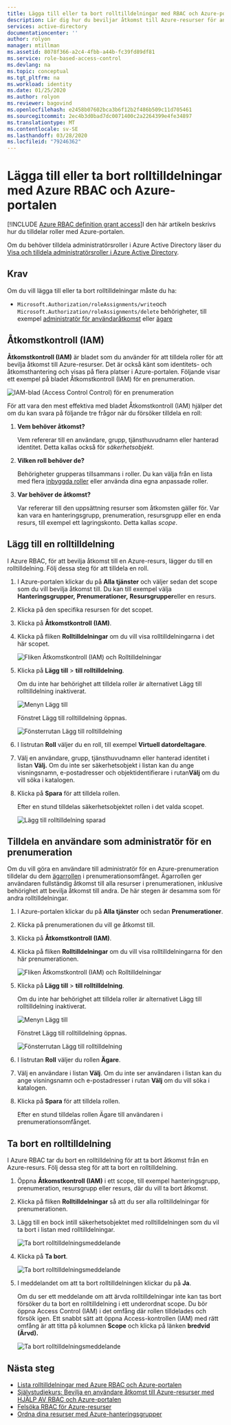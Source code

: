 ```yaml
---
title: Lägga till eller ta bort rolltilldelningar med RBAC och Azure-portalen
description: Lär dig hur du beviljar åtkomst till Azure-resurser för användare, grupper, tjänsthuvudnamn eller hanterade identiteter med hjälp av Azure Role-based Access Control (RBAC) och Azure-portalen.
services: active-directory
documentationcenter: ''
author: rolyon
manager: mtillman
ms.assetid: 8078f366-a2c4-4fbb-a44b-fc39fd89df81
ms.service: role-based-access-control
ms.devlang: na
ms.topic: conceptual
ms.tgt_pltfrm: na
ms.workload: identity
ms.date: 01/25/2020
ms.author: rolyon
ms.reviewer: bagovind
ms.openlocfilehash: e2458b07602bca3b6f12b2f486b509c11d705461
ms.sourcegitcommit: 2ec4b3d0bad7dc0071400c2a2264399e4fe34897
ms.translationtype: MT
ms.contentlocale: sv-SE
ms.lasthandoff: 03/28/2020
ms.locfileid: "79246362"
---
```

# <a name="add-or-remove-role-assignments-using-azure-rbac-and-the-azure-portal"></a>Lägga till eller ta bort rolltilldelningar med Azure RBAC och Azure-portalen

[!INCLUDE [Azure RBAC definition grant access](../../includes/role-based-access-control-definition-grant.md)]I den här artikeln beskrivs hur du tilldelar roller med Azure-portalen.

Om du behöver tilldela administratörsroller i Azure Active Directory läser du [Visa och tilldela administratörsroller i Azure Active Directory](../active-directory/users-groups-roles/directory-manage-roles-portal.md).

## <a name="prerequisites"></a>Krav

Om du vill lägga till eller ta bort rolltilldelningar måste du ha:

- `Microsoft.Authorization/roleAssignments/write`och `Microsoft.Authorization/roleAssignments/delete` behörigheter, till exempel [administratör för användaråtkomst](built-in-roles.md#user-access-administrator) eller [ägare](built-in-roles.md#owner)

## <a name="access-control-iam"></a>Åtkomstkontroll (IAM)

**Åtkomstkontroll (IAM)** är bladet som du använder för att tilldela roller för att bevilja åtkomst till Azure-resurser. Det är också känt som identitets- och åtkomsthantering och visas på flera platser i Azure-portalen. Följande visar ett exempel på bladet Åtkomstkontroll (IAM) för en prenumeration.

![IAM-blad (Access Control Control) för en prenumeration](./media/role-assignments-portal/access-control-subscription.png)

För att vara den mest effektiva med bladet Åtkomstkontroll (IAM) hjälper det om du kan svara på följande tre frågor när du försöker tilldela en roll:

1. **Vem behöver åtkomst?**

    Vem refererar till en användare, grupp, tjänsthuvudnamn eller hanterad identitet. Detta kallas också för *säkerhetsobjekt*.

1. **Vilken roll behöver de?**

    Behörigheter grupperas tillsammans i roller. Du kan välja från en lista med flera [inbyggda roller](built-in-roles.md) eller använda dina egna anpassade roller.

1. **Var behöver de åtkomst?**

    Var refererar till den uppsättning resurser som åtkomsten gäller för. Var kan vara en hanteringsgrupp, prenumeration, resursgrupp eller en enda resurs, till exempel ett lagringskonto. Detta kallas *scope*.

## <a name="add-a-role-assignment"></a>Lägg till en rolltilldelning

I Azure RBAC, för att bevilja åtkomst till en Azure-resurs, lägger du till en rolltilldelning. Följ dessa steg för att tilldela en roll.

1. I Azure-portalen klickar du på **Alla tjänster** och väljer sedan det scope som du vill bevilja åtkomst till. Du kan till exempel välja **Hanteringsgrupper,** **Prenumerationer,** **Resursgrupper**eller en resurs.

1. Klicka på den specifika resursen för det scopet.

1. Klicka på **Åtkomstkontroll (IAM)**.

1. Klicka på fliken **Rolltilldelningar** om du vill visa rolltilldelningarna i det här scopet.

    ![Fliken Åtkomstkontroll (IAM) och Rolltilldelningar](./media/role-assignments-portal/role-assignments.png)

1. Klicka på **Lägg till** > **till rolltilldelning**.

   Om du inte har behörighet att tilldela roller är alternativet Lägg till rolltilldelning inaktiverat.

   ![Menyn Lägg till](./media/role-assignments-portal/add-menu.png)

    Fönstret Lägg till rolltilldelning öppnas.

   ![Fönsterrutan Lägg till rolltilldelning](./media/role-assignments-portal/add-role-assignment.png)

1. I listrutan **Roll** väljer du en roll, till exempel **Virtuell datordeltagare**.

1. Välj en användare, grupp, tjänsthuvudnamn eller hanterad identitet i listan **Välj.** Om du inte ser säkerhetsobjekt i listan kan du ange visningsnamn, e-postadresser och objektidentifierare i rutan**Välj** om du vill söka i katalogen.

1. Klicka på **Spara** för att tilldela rollen.

   Efter en stund tilldelas säkerhetsobjektet rollen i det valda scopet.

    ![Lägg till rolltilldelning sparad](./media/role-assignments-portal/add-role-assignment-save.png)

## <a name="assign-a-user-as-an-administrator-of-a-subscription"></a>Tilldela en användare som administratör för en prenumeration

Om du vill göra en användare till administratör för en Azure-prenumeration tilldelar du dem [ägarrollen](built-in-roles.md#owner) i prenumerationsomfånget. Ägarrollen ger användaren fullständig åtkomst till alla resurser i prenumerationen, inklusive behörighet att bevilja åtkomst till andra. De här stegen är desamma som för andra rolltilldelningar.

1. I Azure-portalen klickar du på **Alla tjänster** och sedan **Prenumerationer**.

1. Klicka på prenumerationen du vill ge åtkomst till.

1. Klicka på **Åtkomstkontroll (IAM)**.

1. Klicka på fliken **Rolltilldelningar** om du vill visa rolltilldelningarna för den här prenumerationen.

    ![Fliken Åtkomstkontroll (IAM) och Rolltilldelningar](./media/role-assignments-portal/role-assignments.png)

1. Klicka på **Lägg till** > **till rolltilldelning**.

   Om du inte har behörighet att tilldela roller är alternativet Lägg till rolltilldelning inaktiverat.

   ![Menyn Lägg till](./media/role-assignments-portal/add-menu.png)

    Fönstret Lägg till rolltilldelning öppnas.

   ![Fönsterrutan Lägg till rolltilldelning](./media/role-assignments-portal/add-role-assignment.png)

1. I listrutan **Roll** väljer du rollen **Ägare**.

1. Välj en användare i listan **Välj**. Om du inte ser användaren i listan kan du ange visningsnamn och e-postadresser i rutan **Välj** om du vill söka i katalogen.

1. Klicka på **Spara** för att tilldela rollen.

   Efter en stund tilldelas rollen Ägare till användaren i prenumerationsomfånget.

## <a name="remove-a-role-assignment"></a>Ta bort en rolltilldelning

I Azure RBAC tar du bort en rolltilldelning för att ta bort åtkomst från en Azure-resurs. Följ dessa steg för att ta bort en rolltilldelning.

1. Öppna **Åtkomstkontroll (IAM)** i ett scope, till exempel hanteringsgrupp, prenumeration, resursgrupp eller resurs, där du vill ta bort åtkomst.

1. Klicka på fliken **Rolltilldelningar** så att du ser alla rolltilldelningar för prenumerationen.

1. Lägg till en bock intill säkerhetsobjektet med rolltilldelningen som du vil ta bort i listan med rolltilldelningar.

   ![Ta bort rolltilldelningsmeddelande](./media/role-assignments-portal/remove-role-assignment-select.png)

1. Klicka på **Ta bort**.

   ![Ta bort rolltilldelningsmeddelande](./media/role-assignments-portal/remove-role-assignment.png)

1. I meddelandet om att ta bort rolltilldelningen klickar du på **Ja**.

    Om du ser ett meddelande om att ärvda rolltilldelningar inte kan tas bort försöker du ta bort en rolltilldelning i ett underordnat scope. Du bör öppna Access Control (IAM) i det omfång där rollen tilldelades och försök igen. Ett snabbt sätt att öppna Access-kontrollen (IAM) med rätt omfång är att titta på kolumnen **Scope** och klicka på länken **bredvid (Ärvd).**

   ![Ta bort rolltilldelningsmeddelande](./media/role-assignments-portal/remove-role-assignment-inherited.png)

## <a name="next-steps"></a>Nästa steg

- [Lista rolltilldelningar med Azure RBAC och Azure-portalen](role-assignments-list-portal.md)
- [Självstudiekurs: Bevilja en användare åtkomst till Azure-resurser med HJÄLP AV RBAC och Azure-portalen](quickstart-assign-role-user-portal.md)
- [Felsöka RBAC för Azure-resurser](troubleshooting.md)
- [Ordna dina resurser med Azure-hanteringsgrupper](../governance/management-groups/overview.md)
